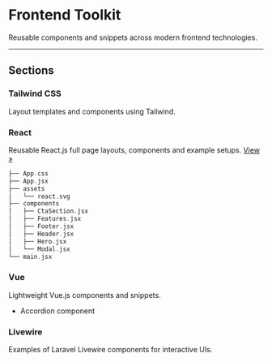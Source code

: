 # Frontend Toolkit

Reusable components and snippets across modern frontend technologies.

---

## Sections

### Tailwind CSS

  Layout templates and components using Tailwind.

### React

Reusable React.js full page layouts, components and example setups. [View »](./react/README.md)

```kotlin
├── App.css
├── App.jsx
├── assets
│   └── react.svg
├── components
│   ├── CtaSection.jsx
│   ├── Features.jsx
│   ├── Footer.jsx
│   ├── Header.jsx
│   ├── Hero.jsx
│   └── Modal.jsx
└── main.jsx
```

### Vue

Lightweight Vue.js components and snippets.

- Accordion component


### Livewire

Examples of Laravel Livewire components for interactive UIs.
